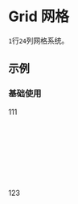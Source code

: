 # Grid 网格

`1`行`24`列网格系统。

## 示例

### 基础使用

<output data-lang="示例">
<wc-row>
    <wc-row>
        <!-- 屏幕大于1200px时显示 -->
        <wc-col span="{lg: '200px'}">
            <div style="background: var(--color-theme); height: 40px;">111</div>
        </wc-col>
        <!-- 屏幕大于1200px时占18列，反之24列 -->
        <wc-col span="{xs: 24, lg: 'flex'}" layout="column" style="height: 400px">
            <div style="background: var(--color-info); height: 40px;"></div>
            <div style="background: var(--color-success); height: 40px; flex: 1;"></div>
            <div style="background: var(--color-info); height: 40px;"></div>
        </wc-col>
    </wc-row>
    <wc-row>
        <!-- 屏幕大于1200px时显示 -->
        <wc-col span="{xs: 24, lg: 0}">
            <div style="background: var(--color-success); height: 40px;">123</div>
        </wc-col>
    </wc-row>
</wc-row>
</output>
